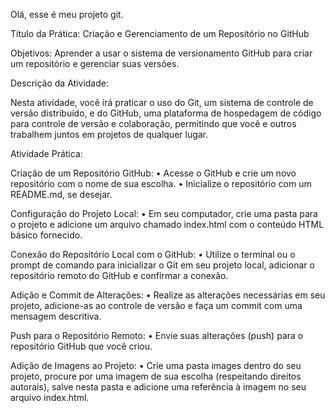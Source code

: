 Olá, esse é meu projeto git.

Título da Prática: Criação e Gerenciamento de um Repositório no GitHub

Objetivos: Aprender a usar o sistema de versionamento GitHub para criar um repositório e gerenciar suas versões.

Descrição da Atividade:

Nesta atividade, você irá praticar o uso do Git, um sistema de controle de versão distribuído, e do GitHub, uma plataforma de hospedagem de código para controle de versão e colaboração, permitindo que você e outros trabalhem juntos em projetos de qualquer lugar.

Atividade Prática:

Criação de um Repositório GitHub:
• Acesse o GitHub e crie um novo repositório com o nome de sua escolha. • Inicialize o repositório com um README.md, se desejar.

Configuração do Projeto Local:
• Em seu computador, crie uma pasta para o projeto e adicione um arquivo chamado index.html com o conteúdo HTML básico fornecido.

Conexão do Repositório Local com o GitHub:
• Utilize o terminal ou o prompt de comando para inicializar o Git em seu projeto local, adicionar o repositório remoto do GitHub e confirmar a conexão.

Adição e Commit de Alterações:
• Realize as alterações necessárias em seu projeto, adicione-as ao controle de versão e faça um commit com uma mensagem descritiva.

Push para o Repositório Remoto:
• Envie suas alterações (push) para o repositório GitHub que você criou.

Adição de Imagens ao Projeto:
• Crie uma pasta images dentro do seu projeto, procure por uma imagem de sua escolha (respeitando direitos autorais), salve nesta pasta e adicione uma referência à imagem no seu arquivo index.html.